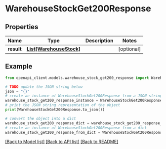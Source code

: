 # WarehouseStockGet200Response


## Properties

Name | Type | Description | Notes
------------ | ------------- | ------------- | -------------
**result** | [**List[WarehouseStock]**](WarehouseStock.md) |  | [optional] 

## Example

```python
from openapi_client.models.warehouse_stock_get200_response import WarehouseStockGet200Response

# TODO update the JSON string below
json = "{}"
# create an instance of WarehouseStockGet200Response from a JSON string
warehouse_stock_get200_response_instance = WarehouseStockGet200Response.from_json(json)
# print the JSON string representation of the object
print(WarehouseStockGet200Response.to_json())

# convert the object into a dict
warehouse_stock_get200_response_dict = warehouse_stock_get200_response_instance.to_dict()
# create an instance of WarehouseStockGet200Response from a dict
warehouse_stock_get200_response_from_dict = WarehouseStockGet200Response.from_dict(warehouse_stock_get200_response_dict)
```
[[Back to Model list]](../README.md#documentation-for-models) [[Back to API list]](../README.md#documentation-for-api-endpoints) [[Back to README]](../README.md)


